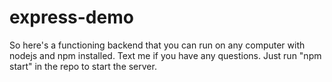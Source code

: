 # express-demo

So here's a functioning backend that you can run on any computer with nodejs and npm installed. Text me if you have any questions.
Just run "npm start" in the repo to start the server.
